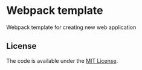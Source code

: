 # Webpack template
Webpack template for creating new web application

## License
The code is available under the [MIT License](LICENSE.md).